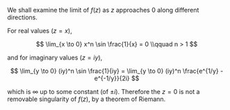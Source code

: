 We shall examine the limit of $f(z)$ as $z$ approaches 0 along different directions.

For real values ($z = x$),

$$
\lim_{x \to 0} x^n \sin \frac{1}{x} = 0 \\qquad n > 1
$$

and for imaginary values ($z = iy$),

$$
\lim_{y \to 0} (iy)^n \sin \frac{1}{iy} = \lim_{y \to 0} (iy)^n \frac{e^{1/y} - e^{-1/y}}{2i}
$$

which is $\infty$ up to some constant (of $\pm i$). Therefore the $z=0$ is not a removable singularity of $f(z)$, by a theorem of Riemann.
